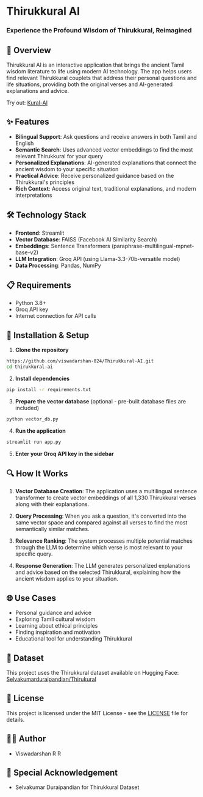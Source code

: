 # Thirukkural AI
### **Experience the Profound Wisdom of Thirukkural, Reimagined**

## 📖 Overview

Thirukkural AI is an interactive application that brings the ancient Tamil wisdom literature to life using modern AI technology. The app helps users find relevant Thirukkural couplets that address their personal questions and life situations, providing both the original verses and AI-generated explanations and advice.

Try out: [Kural-AI](https://kural-ai.streamlit.app/)

## ✨ Features

- **Bilingual Support**: Ask questions and receive answers in both Tamil and English
- **Semantic Search**: Uses advanced vector embeddings to find the most relevant Thirukkural for your query
- **Personalized Explanations**: AI-generated explanations that connect the ancient wisdom to your specific situation
- **Practical Advice**: Receive personalized guidance based on the Thirukkural's principles
- **Rich Context**: Access original text, traditional explanations, and modern interpretations

## 🛠️ Technology Stack

- **Frontend**: Streamlit
- **Vector Database**: FAISS (Facebook AI Similarity Search)
- **Embeddings**: Sentence Transformers (paraphrase-multilingual-mpnet-base-v2)
- **LLM Integration**: Groq API (using Llama-3.3-70b-versatile model)
- **Data Processing**: Pandas, NumPy

## 📋 Requirements

- Python 3.8+
- Groq API key
- Internet connection for API calls

## 🚀 Installation & Setup

1. **Clone the repository**

```bash
https://github.com/viswadarshan-024/Thirukkural-AI.git
cd thirukkural-ai
```

2. **Install dependencies**

```bash
pip install -r requirements.txt
```

3. **Prepare the vector database** (optional - pre-built database files are included)

```bash
python vector_db.py
```

4. **Run the application**

```bash
streamlit run app.py
```

5. **Enter your Groq API key in the sidebar**

## 🔍 How It Works

1. **Vector Database Creation**: The application uses a multilingual sentence transformer to create vector embeddings of all 1,330 Thirukkural verses along with their explanations.

2. **Query Processing**: When you ask a question, it's converted into the same vector space and compared against all verses to find the most semantically similar matches.

3. **Relevance Ranking**: The system processes multiple potential matches through the LLM to determine which verse is most relevant to your specific query.

4. **Response Generation**: The LLM generates personalized explanations and advice based on the selected Thirukkural, explaining how the ancient wisdom applies to your situation.

## 🌐 Use Cases

- Personal guidance and advice
- Exploring Tamil cultural wisdom
- Learning about ethical principles
- Finding inspiration and motivation
- Educational tool for understanding Thirukkural

## 🧠 Dataset

This project uses the Thirukkural dataset available on Hugging Face:
[Selvakumarduraipandian/Thirukural](https://huggingface.co/datasets/Selvakumarduraipandian/Thirukural)

## 📝 License

This project is licensed under the MIT License - see the [LICENSE](LICENSE) file for details.

## 👨‍💻 Author

- Viswadarshan R R

## 🙏 Special Acknowledgement

- Selvakumar Duraipandian for Thirukkural Dataset

